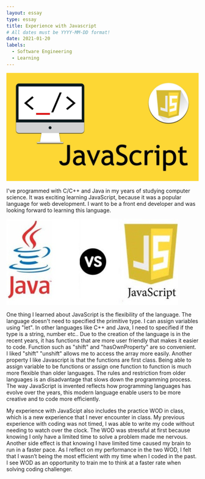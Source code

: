```yaml
---
layout: essay
type: essay
title: Experience with Javascript
# All dates must be YYYY-MM-DD format!
date: 2021-01-20
labels:
  - Software Engineering
  - Learning
---
```


<img class="ui tiny left circular floated image" src="../images/javascript.jpg">

I've programmed with C/C++ and Java in my years of studying computer science. It was exciting learning JavaScript, because it was a popular language for web development. I want to be a front end developer and was looking forward to learning this language. 

<img class="ui tiny left circular floated image" src="../images/fight.jpg">

One thing I learned about JavaScript is the flexibility of the language. The language doesn't need to specified the primitive type. I can assign variables using "let". In other languages like C++ and Java, I need to specified if the type is a string, number etc.. Due to the creation of the language is in the recent years, it has functions that are more user friendly that makes it easier to code. Function such as "shift" and "hasOwnProperty" are so convenient. I liked "shift" "unshift" allows me to access the array more easily. Another property I like Javascript is that the functions are first class. Being able to assign variable to be functions or assign one function to function is much more flexible than older languages. The rules and restriction from older languages is an disadvantage that slows down the programming process. The way JavaScript is invented reflects how programming languages has evolve over the years, this modern language enable users to be more creative and to code more efficiently. 

My experience with JavaScipt also includes the practice WOD in class, which is a new experience that I never encounter in class. My previous experience with coding was not timed, I was able to write my code without needing to watch over the clock. The WOD was stressful at first because knowing I only have a limited time to solve a problem made me nervous. Another side effect is that knowing I have limited time caused my brain to run in a faster pace. As I reflect on my performance in the two WOD, I felt that I wasn’t being the most efficient with my time when I coded in the past. I see WOD as an opportunity to train me to think at a faster rate when solving coding challenger.  
 
 

